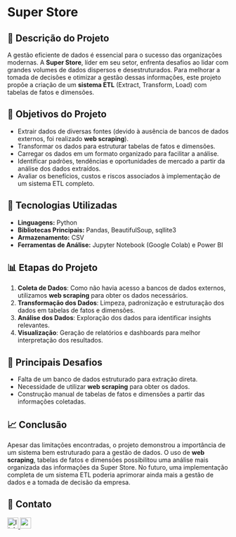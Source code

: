 # Super Store

## 📌 Descrição do Projeto
A gestão eficiente de dados é essencial para o sucesso das organizações modernas. A **Super Store**, líder em seu setor, enfrenta desafios ao lidar com grandes volumes de dados dispersos e desestruturados. Para melhorar a tomada de decisões e otimizar a gestão dessas informações, este projeto propõe a criação de um **sistema ETL** (Extract, Transform, Load) com tabelas de fatos e dimensões.

## 🎯 Objetivos do Projeto
- Extrair dados de diversas fontes (devido à ausência de bancos de dados externos, foi realizado **web scraping**).
- Transformar os dados para estruturar tabelas de fatos e dimensões.
- Carregar os dados em um formato organizado para facilitar a análise.
- Identificar padrões, tendências e oportunidades de mercado a partir da análise dos dados extraídos.
- Avaliar os benefícios, custos e riscos associados à implementação de um sistema ETL completo.

## 🔧 Tecnologias Utilizadas
- **Linguagens:** Python
- **Bibliotecas Principais:** Pandas, BeautifulSoup, sqllite3
- **Armazenamento:** CSV
- **Ferramentas de Análise:** Jupyter Notebook (Google Colab) e Power BI

## 📊 Etapas do Projeto
1. **Coleta de Dados**: Como não havia acesso a bancos de dados externos, utilizamos **web scraping** para obter os dados necessários.
2. **Transformação dos Dados**: Limpeza, padronização e estruturação dos dados em tabelas de fatos e dimensões.
3. **Análise dos Dados**: Exploração dos dados para identificar insights relevantes.
4. **Visualização**: Geração de relatórios e dashboards para melhor interpretação dos resultados.

## 📌 Principais Desafios
- Falta de um banco de dados estruturado para extração direta.
- Necessidade de utilizar **web scraping** para obter os dados.
- Construção manual de tabelas de fatos e dimensões a partir das informações coletadas.

## 📈 Conclusão
Apesar das limitações encontradas, o projeto demonstrou a importância de um sistema bem estruturado para a gestão de dados. O uso de **web scraping**, tabelas de fatos e dimensões possibilitou uma análise mais organizada das informações da Super Store. No futuro, uma implementação completa de um sistema ETL poderia aprimorar ainda mais a gestão de dados e a tomada de decisão da empresa.



## 📩 Contato
<div align="left">
  <a href="https://www.linkedin.com/in/bruna-paiva16" target="_blank">
    <img src="https://img.shields.io/static/v1?message=LinkedIn&logo=linkedin&label=&color=0077B5&logoColor=white&labelColor=&style=for-the-badge" height="25" alt="linkedin logo"  />
  </a>
  <a href="brunasap16@gmail.com" target="_blank">
    <img src="https://img.shields.io/static/v1?message=Gmail&logo=gmail&label=&color=D14836&logoColor=white&labelColor=&style=for-the-badge" height="25" alt="gmail logo"  />
